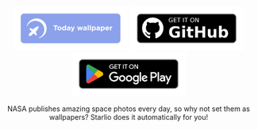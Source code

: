 <p align="center">
  <a href='https://starlio.space/wallpaper/today'><img src='/assets/today-wallpaper-border.png' alt='Today wallpaper' width='230'></a>
  <a href='https://github.com/Starlio-app/StarlioX'><img src='/assets/get-it-on-github.png' alt='Get it on Github' width='230'></a>
  <a href='https://play.google.com/store/apps/details?id=ru.murzify.everynasa'><img src='/assets/get-it-on-gp.png' alt='Get it Google Play' width='230'></a>
</p>

<p align='center'>NASA publishes amazing space photos every day, so why not set them as wallpapers? Starlio does it automatically for you!</p>
